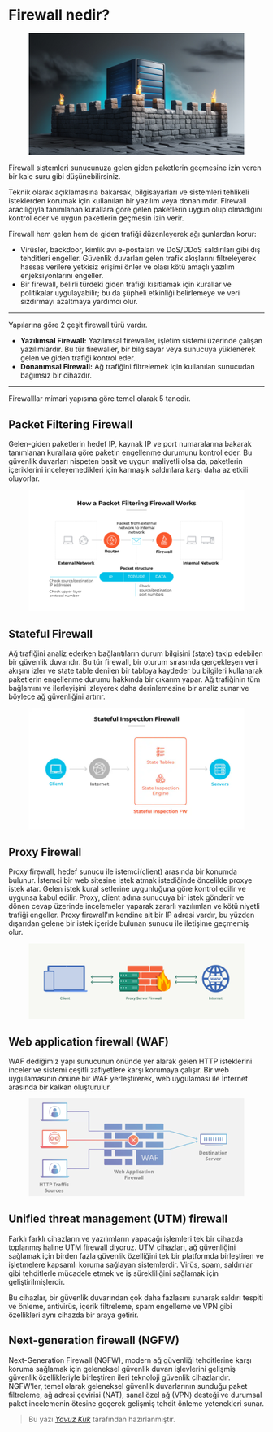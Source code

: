 # Firewall nedir?

<figure>
<img src='../assets/network/firewall/firewall.jpg'>
</figure>

Firewall sistemleri sunucunuza gelen giden paketlerin geçmesine izin veren bir kale suru gibi düşünebilirsiniz. 

Teknik olarak açıklamasına bakarsak, bilgisayarları ve sistemleri tehlikeli isteklerden korumak için kullanılan bir yazılım veya donanımdır. Firewall aracılığıyla tanımlanan kurallara göre gelen paketlerin uygun olup olmadığını kontrol eder ve uygun paketlerin geçmesin izin verir.

Firewall hem gelen hem de giden trafiği düzenleyerek ağı şunlardan korur:

- Virüsler, backdoor, kimlik avı e-postaları ve DoS/DDoS saldırıları gibi dış tehditleri engeller. Güvenlik duvarları gelen trafik akışlarını filtreleyerek hassas verilere yetkisiz erişimi önler ve olası kötü amaçlı yazılım enjeksiyonlarını engeller.
- Bir firewall, belirli türdeki giden trafiği kısıtlamak için kurallar ve politikalar uygulayabilir; bu da şüpheli etkinliği belirlemeye ve veri sızdırmayı azaltmaya yardımcı olur.

***
Yapılarına göre 2 çeşit firewall türü vardır.
- <b>Yazılımsal Firewall:</b> Yazılımsal firewaller, işletim sistemi üzerinde çalışan yazılımlardır. Bu tür firewaller, bir bilgisayar veya sunucuya yüklenerek gelen ve giden trafiği kontrol eder.
- <b>Donanımsal Firewall:</b> Ağ trafiğini filtrelemek için kullanılan sunucudan bağımsız bir cihazdır.

***

Firewalllar mimari yapısına göre temel olarak 5 tanedir.

## Packet Filtering Firewall
Gelen-giden paketlerin hedef IP, kaynak IP ve port numaralarına bakarak tanımlanan kurallara göre paketin engellenme durumunu kontrol eder.
Bu güvenlik duvarları nispeten basit ve uygun maliyetli olsa da, paketlerin içeriklerini inceleyemedikleri için karmaşık saldırılara karşı daha az etkili oluyorlar.

<figure>
<img src='../assets/network/firewall/packetFiltering.png'></img>
</figure>

## Stateful Firewall
Ağ trafiğini analiz ederken bağlantıların durum bilgisini (state) takip edebilen bir güvenlik duvarıdır. Bu tür firewall, bir oturum sırasında gerçekleşen veri akışını izler ve state table denilen bir tabloya kaydeder bu bilgileri kullanarak paketlerin engellenme durumu hakkında bir çıkarım yapar. Ağ trafiğinin tüm bağlamını ve ilerleyişini izleyerek daha derinlemesine bir analiz sunar ve böylece ağ güvenliğini artırır.

<figure>
<img src='../assets/network/firewall/statefullFirewall.webp'>
</figure>

## Proxy Firewall
Proxy firewall, hedef sunucu ile istemci(client) arasında bir konumda bulunur. İstemci bir web sitesine istek atmak istediğinde öncelikle proxye istek atar. Gelen istek kural setlerine uygunluğuna göre kontrol edilir ve uygunsa kabul edilir. Proxy, client adına sunucuya bir istek gönderir ve dönen cevap üzerinde incelemeler yaparak zararlı yazılımları ve kötü niyetli trafiği engeller. Proxy firewall'ın kendine ait bir IP adresi vardır, bu yüzden dışarıdan gelene bir istek içeride bulunan sunucu ile iletişime geçmemiş olur.

<figure>
<img src='../assets/network/firewall/proxyFirewall.png'>
</figure>

## Web application firewall (WAF)
WAF dediğimiz yapı sunucunun önünde yer alarak gelen HTTP isteklerini inceler ve sistemi çeşitli zafiyetlere karşı korumaya çalışır. Bir web uygulamasının önüne bir WAF yerleştirerek, web uygulaması ile İnternet arasında bir kalkan oluşturulur. 

<figure>
<img src='../assets/network/firewall/waf.webp'>
</figure>

## Unified threat management (UTM) firewall
Farklı farklı cihazların ve yazılımların yapacağı işlemleri tek bir cihazda toplanmış haline UTM firewall diyoruz. UTM cihazları, ağ güvenliğini sağlamak için birden fazla güvenlik özelliğini tek bir platformda birleştiren ve işletmelere kapsamlı koruma sağlayan sistemlerdir. Virüs, spam, saldırılar gibi tehditlerle mücadele etmek ve iş sürekliliğini sağlamak için geliştirilmişlerdir.

Bu cihazlar, bir güvenlik duvarından çok daha fazlasını sunarak saldırı tespiti ve önleme, antivirüs, içerik filtreleme, spam engelleme ve VPN gibi özellikleri aynı cihazda bir araya getirir.

## Next-generation firewall (NGFW)

Next-Generation Firewall (NGFW), modern ağ güvenliği tehditlerine karşı koruma sağlamak için geleneksel güvenlik duvarı işlevlerini gelişmiş güvenlik özellikleriyle birleştiren ileri teknoloji güvenlik cihazlarıdır. NGFW’ler, temel olarak geleneksel güvenlik duvarlarının sunduğu paket filtreleme, ağ adresi çevirisi (NAT), sanal özel ağ (VPN) desteği ve durumsal paket incelemenin ötesine geçerek gelişmiş tehdit önleme yetenekleri sunar.

> Bu yazı [_Yavuz Kuk_](https://www.linkedin.com/in/yavuzkuk/) tarafından hazırlanmıştır.
